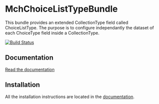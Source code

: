 MchChoiceListTypeBundle
=======================

This bundle provides an extended CollectionType field called ChoiceListType.
The purpose is to configure independantly the dataset of each ChoiceType field inside a CollectionType.

[![Build Status](https://travis-ci.com/maximechagnolleau/MchChoiceListTypeBundle.svg?branch=master)](https://travis-ci.com/maximechagnolleau/MchChoiceListTypeBundle)

Documentation
-------------

[Read the documentation](resources/doc/index.md)

Installation
------------

All the installation instructions are located in the [documentation](resources/doc/index.md).
